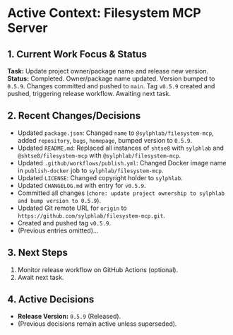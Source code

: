 <!-- Version: 4.21 | Last Updated: 2025-06-04 | Updated By: Sylph -->
# Active Context: Filesystem MCP Server

## 1. Current Work Focus & Status

**Task:** Update project owner/package name and release new version.
**Status:** Completed. Owner/package name updated. Version bumped to `0.5.9`. Changes committed and pushed to `main`. Tag `v0.5.9` created and pushed, triggering release workflow. Awaiting next task.

## 2. Recent Changes/Decisions

- Updated `package.json`: Changed `name` to `@sylphlab/filesystem-mcp`, added `repository`, `bugs`, `homepage`, bumped version to `0.5.9`.
- Updated `README.md`: Replaced all instances of `shtse8` with `sylphlab` and `@shtse8/filesystem-mcp` with `@sylphlab/filesystem-mcp`.
- Updated `.github/workflows/publish.yml`: Changed Docker image name in `publish-docker` job to `sylphlab/filesystem-mcp`.
- Updated `LICENSE`: Changed copyright holder to `sylphlab`.
- Updated `CHANGELOG.md` with entry for `v0.5.9`.
- Committed all changes (`chore: update project ownership to sylphlab and bump version to 0.5.9`).
- Updated Git remote URL for `origin` to `https://github.com/sylphlab/filesystem-mcp.git`.
- Created and pushed tag `v0.5.9`.
- (Previous entries omitted)...

## 3. Next Steps

1.  Monitor release workflow on GitHub Actions (optional).
2.  Await next task.

## 4. Active Decisions

- **Release Version:** `0.5.9` (Released).
- (Previous decisions remain active unless superseded).
